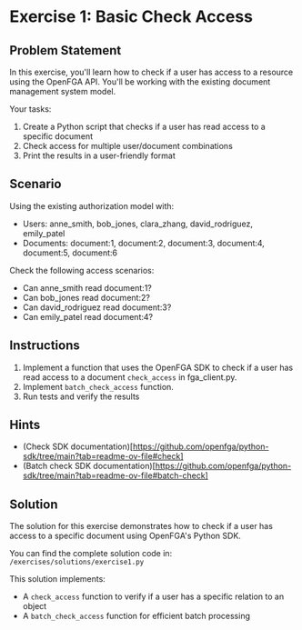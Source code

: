 # Exercise 1: Basic Check Access

## Problem Statement

In this exercise, you'll learn how to check if a user has access to a resource using the OpenFGA API. You'll be working with the existing document management system model.

Your tasks:
1. Create a Python script that checks if a user has read access to a specific document
2. Check access for multiple user/document combinations
3. Print the results in a user-friendly format

## Scenario

Using the existing authorization model with:
- Users: anne_smith, bob_jones, clara_zhang, david_rodriguez, emily_patel
- Documents: document:1, document:2, document:3, document:4, document:5, document:6

Check the following access scenarios:
- Can anne_smith read document:1?
- Can bob_jones read document:2?
- Can david_rodriguez read document:3?
- Can emily_patel read document:4?

## Instructions

1. Implement a function that uses the OpenFGA SDK to check if a user has read access to a document `check_access` in fga_client.py.
2. Implement `batch_check_access` function.
3. Run tests and verify the results

## Hints

- (Check SDK documentation)[https://github.com/openfga/python-sdk/tree/main?tab=readme-ov-file#check]
- (Batch check SDK documentation)[https://github.com/openfga/python-sdk/tree/main?tab=readme-ov-file#batch-check]

## Solution

The solution for this exercise demonstrates how to check if a user has access to a specific document using OpenFGA's Python SDK.

You can find the complete solution code in: `/exercises/solutions/exercise1.py`

This solution implements:
- A `check_access` function to verify if a user has a specific relation to an object
- A `batch_check_access` function for efficient batch processing
